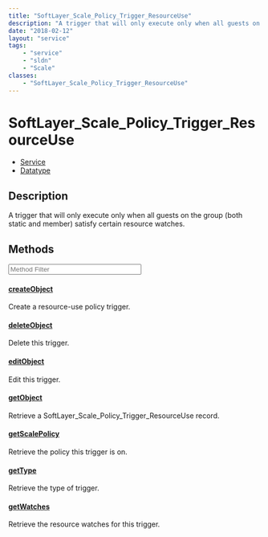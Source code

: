 ```yaml
---
title: "SoftLayer_Scale_Policy_Trigger_ResourceUse"
description: "A trigger that will only execute only when all guests on the group (both static and member) satisfy certain resource wat... "
date: "2018-02-12"
layout: "service"
tags:
    - "service"
    - "sldn"
    - "Scale"
classes:
    - "SoftLayer_Scale_Policy_Trigger_ResourceUse"
---
```

# SoftLayer_Scale_Policy_Trigger_ResourceUse
<div id='service-datatype'>
    <ul id='sldn-reference-tabs'>
    <li id='service'> <a href='/reference/services/SoftLayer_Scale_Policy_Trigger_ResourceUse' >Service</a></li>    <li id='datatype'> <a href='/reference/datatypes/SoftLayer_Scale_Policy_Trigger_ResourceUse' >Datatype</a></li>
    </ul>
</div>

## Description
A trigger that will only execute only when all guests on the group (both static and member) satisfy certain resource watches. 



        
<div id="properties" class="content service-content">

## Methods

<div class="view-filters">
    <div class="clearfix">
        <div class="search-input-box">
            <input placeholder="Method Filter" onkeyup="titleSearch(inputId='edit-combine', divId='method-div', elementClass='method-row')" 
                type="text" id="edit-combine" value="" size="30" maxlength="128" class="form-text">
        </div>
    </div>
</div>

<div id="method-div">

<div class="method-row">

#### [createObject](/reference/services/SoftLayer_Scale_Policy_Trigger_ResourceUse/createObject)
Create a resource-use policy trigger.
</div>

<div class="method-row">

#### [deleteObject](/reference/services/SoftLayer_Scale_Policy_Trigger_ResourceUse/deleteObject)
Delete this trigger.
</div>

<div class="method-row">

#### [editObject](/reference/services/SoftLayer_Scale_Policy_Trigger_ResourceUse/editObject)
Edit this trigger.
</div>

<div class="method-row">

#### [getObject](/reference/services/SoftLayer_Scale_Policy_Trigger_ResourceUse/getObject)
Retrieve a SoftLayer_Scale_Policy_Trigger_ResourceUse record.
</div>

<div class="method-row">

#### [getScalePolicy](/reference/services/SoftLayer_Scale_Policy_Trigger_ResourceUse/getScalePolicy)
Retrieve the policy this trigger is on.
</div>

<div class="method-row">

#### [getType](/reference/services/SoftLayer_Scale_Policy_Trigger_ResourceUse/getType)
Retrieve the type of trigger.
</div>

<div class="method-row">

#### [getWatches](/reference/services/SoftLayer_Scale_Policy_Trigger_ResourceUse/getWatches)
Retrieve the resource watches for this trigger.
</div>
</div>

</div>

